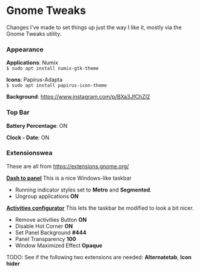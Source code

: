 # Gnome Tweaks
Changes I've made to set things up just the way I like it, mostly via the Gnome Tweaks utility.


### Appearance

__Applications__: Numix  
`$ sudo apt install numix-gtk-theme`  

__Icons__: Papirus-Adapta  
`$ sudo apt install papirus-icon-theme`  

__Background__: https://www.instagram.com/p/BXa3JfChZl2


### Top Bar

__Battery Percentage__: ON

__Clock - Date__: ON


### Extensionswea
These are all from https://extensions.gnome.org/

[__Dash to panel__](https://extensions.gnome.org/extension/1160/dash-to-panel/)
This is a nice Windows-like taskbar
* Running indicator styles set to __Metro__ and __Segmented__.
* Ungroup applications __ON__

[__Activities configurator__](https://extensions.gnome.org/extension/358/activities-configurator/)
This lets the taskbar be modified to look a bit nicer.
* Remove activities Button __ON__
* Disable Hot Corner __ON__
* Set Panel Background __#444__
* Panel Transparency __100__
* Window Maximized Effect __Opaque__

TODO: See if the following two extensions are needed:
__Alternatetab__,
__Icon hider__
